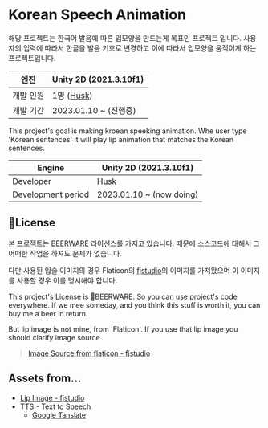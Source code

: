 # Korean Speech Animation

해당 프로젝트는 한국어 발음에 따른 입모양을 만드는게 목표인 프로젝트 입니다. 사용자의 입력에 따라서 한글을 발음 기호로 변경하고 이에 따라서 입모양을 움직이게 하는 프로젝트입니다.

| 엔진      | Unity 2D (2021.3.10f1)                    |
| --------- | ----------------------------------------- |
| 개발 인원 | 1명 ([Husk](https://github.com/HUSK-321)) |
| 개발 기간 | 2023.01.10 ~ (진행중)                     |



This project's goal is making kroean speeking animation. Whe user type 'Korean sentences' it will play lip animation that matches the Korean sentences.

| Engine             | Unity 2D (2021.3.10f1)              |
| ------------------ | ----------------------------------- |
| Developer          | [Husk](https://github.com/HUSK-321) |
| Development period | 2023.01.10 ~ (now doing)            |



## 🍻License

본 프로젝트는 [BEERWARE](https://github.com/HUSK-321/Kor-SpeechAnimation/blob/main/License) 라이선스를 가지고 있습니다. 때문에 소스코드에 대해서 그 어떠한 작업을 하셔도 문제가 없습니다. 

다만 사용된 입술 이미지의 경우 Flaticon의 [fjstudio](https://www.flaticon.com/kr/free-icon/lips_2214857)의 이미지를 가져왔으며 이 이미지를 사용할 경우 이를 명시해야 합니다.



This project's License is 🍻BEERWARE. So you can use project's code everywhere. If we mee someday, and you think this stuff is worth it, you can buy me a beer in return.

But lip image is not mine, from 'Flaticon'. If you use that lip image you should clarify image source

> [Image Source from flaticon - fjstudio](https://www.flaticon.com/kr/free-icon/lips_2214857)





## Assets from...

- [Lip Image - fjstudio](https://www.flaticon.com/kr/free-icon/lips_2214857)
- TTS - Text to Speech
  - [Google Tanslate](https://translate.google.com/)